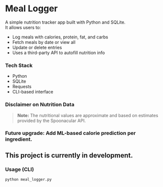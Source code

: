 #  Meal Logger

A simple nutrition tracker app built with Python and SQLite.  
It allows users to:

- Log meals with calories, protein, fat, and carbs
- Fetch meals by date or view all
- Update or delete entries
- Uses a third-party API to autofill nutrition info

### Tech Stack
- Python
- SQLite
- Requests
- CLI-based interface

### Disclaimer on Nutrition Data
> **Note:**
> The nutritional values are approximate and based on estimates provided by the Spoonacular API.

### Future upgrade: Add ML-based calorie prediction per ingredient.
This project is currently in development.
---

### Usage (CLI)
```bash
python meal_logger.py